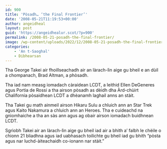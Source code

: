 ```yaml
---
id: 900
title: 'Pòsadh… ‘the Final Frontier’'
date: '2008-05-21T11:19:53+00:00'
author: angeidheal
layout: post
guid: 'https://angeidhealur.scot/?p=900'
permalink: /2008-05-21-posadh-the-final-frontier/
image: /wp-content/uploads/2022/12/2008-05-21-posadh-the-final-frontier.webp
categories:
    - 'An t-Saoghal'
    - Dibhearsan
---
```


Tha George Takei air fhoillseachadh air an làrach-lìn aige gu bheil e an dùil a chompanach, Brad Altman, a phòsadh.

Tha iad nam measg iomadach càraidean LCDT, a leithid Ellen DeGeneres agus Portia de Rossi a tha airson pòsadh as dèidh dha Àrd-chùirt Chalifornia pòsaidhean LCDT a dhèanamh laghail anns an stàit.

Tha Takei gu math ainmeil airson Hikaru Sulu a chluich ann an Star Trek agus Kaito Nakamura a chluich ann an Heroes. Tha e cuideachd na gnìomhaiche a tha an sàs ann agus ag obair airson iomadach buidhnean LCDT.

Sgrìobh Takei air an làrach-lìn aige gu bheil iad air a bhith a’ falbh le chèile o chionn 21 bliadhna agus iad uabhasach toilichte gu bheil iad gu bhith “pòsta agus nar luchd-àiteachaidh co-ionann nar stàit.”